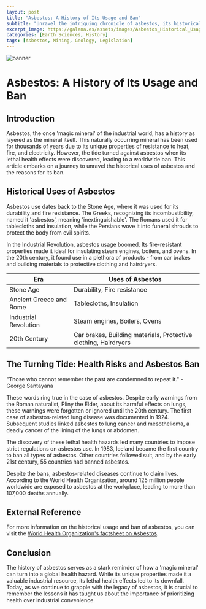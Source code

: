 ```yaml
---
layout: post
title: "Asbestos: A History of Its Usage and Ban"
subtitle: "Unravel the intriguing chronicle of asbestos, its historical uses, and the reasons for its worldwide ban."
excerpt_image: https://galena.es/assets/images/Asbestos_Historical_Usage.png
categories: [Earth Sciences, History]
tags: [Asbestos, Mining, Geology, Legislation]
---
```

![banner](https://galena.es/assets/images/Asbestos_Historical_Usage.png)

# Asbestos: A History of Its Usage and Ban

## Introduction

Asbestos, the once 'magic mineral' of the industrial world, has a history as layered as the mineral itself. This naturally occurring mineral has been used for thousands of years due to its unique properties of resistance to heat, fire, and electricity. However, the tide turned against asbestos when its lethal health effects were discovered, leading to a worldwide ban. This article embarks on a journey to unravel the historical uses of asbestos and the reasons for its ban.

## Historical Uses of Asbestos

Asbestos use dates back to the Stone Age, where it was used for its durability and fire resistance. The Greeks, recognizing its incombustibility, named it 'asbestos', meaning 'inextinguishable'. The Romans used it for tablecloths and insulation, while the Persians wove it into funeral shrouds to protect the body from evil spirits.

In the Industrial Revolution, asbestos usage boomed. Its fire-resistant properties made it ideal for insulating steam engines, boilers, and ovens. In the 20th century, it found use in a plethora of products - from car brakes and building materials to protective clothing and hairdryers.

| Era       | Uses of Asbestos       |
|-----------|------------------------|
| Stone Age | Durability, Fire resistance |
| Ancient Greece and Rome | Tablecloths, Insulation |
| Industrial Revolution | Steam engines, Boilers, Ovens |
| 20th Century | Car brakes, Building materials, Protective clothing, Hairdryers |

## The Turning Tide: Health Risks and Asbestos Ban

"Those who cannot remember the past are condemned to repeat it." - George Santayana

These words ring true in the case of asbestos. Despite early warnings from the Roman naturalist, Pliny the Elder, about its harmful effects on lungs, these warnings were forgotten or ignored until the 20th century. The first case of asbestos-related lung disease was documented in 1924. Subsequent studies linked asbestos to lung cancer and mesothelioma, a deadly cancer of the lining of the lungs or abdomen.

The discovery of these lethal health hazards led many countries to impose strict regulations on asbestos use. In 1983, Iceland became the first country to ban all types of asbestos. Other countries followed suit, and by the early 21st century, 55 countries had banned asbestos.

Despite the bans, asbestos-related diseases continue to claim lives. According to the World Health Organization, around 125 million people worldwide are exposed to asbestos at the workplace, leading to more than 107,000 deaths annually.

## External Reference

For more information on the historical usage and ban of asbestos, you can visit the [World Health Organization's factsheet on Asbestos](https://www.who.int/news-room/fact-sheets/detail/asbestos-elimination-of-asbestos-related-diseases).

## Conclusion

The history of asbestos serves as a stark reminder of how a 'magic mineral' can turn into a global health hazard. While its unique properties made it a valuable industrial resource, its lethal health effects led to its downfall. Today, as we continue to grapple with the legacy of asbestos, it is crucial to remember the lessons it has taught us about the importance of prioritizing health over industrial convenience.